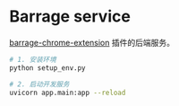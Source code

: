 # Barrage service

[barrage-chrome-extension](https://github.com/moyu-king/barrage-chrome-extension) 插件的后端服务。

```bash
# 1. 安装环境
python setup_env.py

# 2. 启动开发服务
uvicorn app.main:app --reload
```
